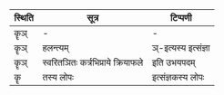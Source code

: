 | स्थिति | सूत्र | टिप्पणी |
| ----- | ------- | ------ |
| कॄञ् | - | - |
| कॄञ् | हलन्त्यम् | ञ्-इत्यस्य इत्संज्ञा |
| कॄञ् | स्वरितञितः कर्त्रभिप्राये क्रियाफले | इति उभयपदम् |
| कॄ | तस्य लोपः | इत्संज्ञकस्य लोपः |
